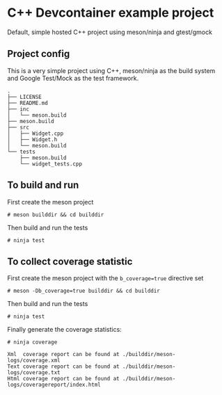 # C++ Devcontainer example project 
Default, simple hosted C++ project using meson/ninja and gtest/gmock

## Project config

This is a very simple project using C++, meson/ninja as the build system and Google Test/Mock as the test framework.
```
.
├── LICENSE
├── README.md
├── inc
│   └── meson.build
├── meson.build
├── src
│   ├── Widget.cpp
│   ├── Widget.h
│   └── meson.build
└── tests
    ├── meson.build
    └── widget_tests.cpp
```
## To build and run

First create the meson project
```
# meson builddir && cd builddir
```
Then build and run the tests
```
# ninja test
```

## To collect coverage statistic

First create the meson project with the `b_coverage=true` directive set
```
# meson -Db_coverage=true builddir && cd builddir
```
Then build and run the tests
```
# ninja test
```
Finally generate the coverage statistics:
```
# ninja coverage
```
```
Xml  coverage report can be found at ./builddir/meson-logs/coverage.xml
Text coverage report can be found at ./builddir/meson-logs/coverage.txt
Html coverage report can be found at ./builddir/meson-logs/coveragereport/index.html
```
